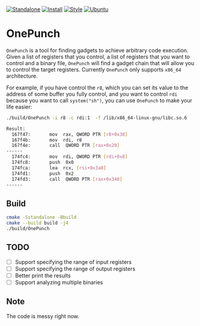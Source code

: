 [![Standalone](https://github.com/OMH4ck/OnePunch/actions/workflows/standalone.yml/badge.svg)](https://github.com/OMH4ck/OnePunch/actions/workflows/standalone.yml)
[![Install](https://github.com/OMH4ck/OnePunch/actions/workflows/install.yml/badge.svg)](https://github.com/OMH4ck/OnePunch/actions/workflows/install.yml)
[![Style](https://github.com/OMH4ck/OnePunch/actions/workflows/style.yml/badge.svg)](https://github.com/OMH4ck/OnePunch/actions/workflows/style.yml)
[![Ubuntu](https://github.com/OMH4ck/OnePunch/actions/workflows/ubuntu.yml/badge.svg)](https://github.com/OMH4ck/OnePunch/actions/workflows/ubuntu.yml)

# OnePunch

`OnePunch` is a tool for finding gadgets to achieve arbitrary code execution. Given a list of registers that you control, a list of registers that you want to control and a binary file, `OnePunch` will find a gadget chain that will allow you to control the target registers.
Currently `OnePunch` only supports `x86_64` architecture.

For example, if you have control the `r8`, which you can set its value to the address of some buffer you fully control, and you want to control `rdi` because you want to call `system("sh")`, you can use `OnePunch` to make your life easier:
```bash
./build/OnePunch -i r8 -c rdi:1  -f /lib/x86_64-linux-gnu/libc.so.6 

Result:
  167f47:       mov  rax, QWORD PTR [r8+0x38]
  167f4b:       mov  rdi, r8
  167f4e:       call  QWORD PTR [rax+0x20]
------
  174fc4:       mov  rdi, QWORD PTR [rdi+0x8]
  174fc8:       push  0x0
  174fca:       lea  rcx, [rsi+0x3a0]
  174fd1:       push  0x2
  174fd3:       call  QWORD PTR [rax+0x340]
------
```

## Build
```bash
cmake -Sstandalone -Bbuild
cmake --build build -j4
./build/OnePunch
```

## TODO
- [ ] Support specifying the range of input registers
- [ ] Support specifying the range of output registers
- [ ] Better print the results
- [ ] Support analyzing multiple binaries

## Note
The code is messy right now. 